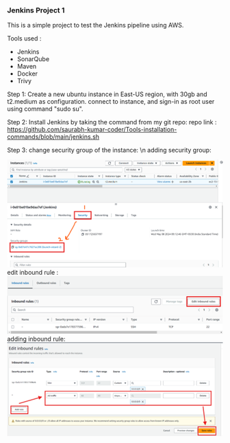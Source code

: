 ### Jenkins Project 1

This is a simple project to test the Jenkins pipeline using AWS.

Tools used : 
- Jenkins
- SonarQube
- Maven
- Docker
- Trivy

Step 1: Create a new ubuntu instance in East-US region, with 30gb and t2.medium as configuration.
connect to instance, and sign-in as root user using command "sudo su".

Step 2: Install Jenkins by taking the command from my git repo:
repo link : https://github.com/saurabh-kumar-coder/Tools-installation-commands/blob/main/jenkins.sh

Step 3: change security group of the instance: \n
  adding security group:

![adding security group](image.png)
  edit inbound rule : 
![edit inbound rule](image-1.png)
  adding inbound rule:
![adding inbound rule](image-2.png)
